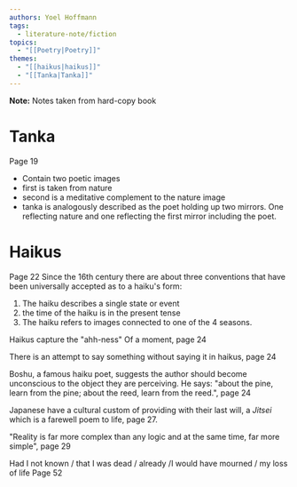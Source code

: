 ```yaml
---
authors: Yoel Hoffmann
tags:
  - literature-note/fiction
topics:
  - "[[Poetry|Poetry]]"
themes:
  - "[[haikus|haikus]]"
  - "[[Tanka|Tanka]]"
---
```

**Note:** Notes taken from hard-copy book

# Tanka
Page 19
- Contain two poetic images
- first is taken from nature
- second is a meditative complement to the nature image
- tanka is analogously described as the poet holding up two mirrors. One reflecting nature and one reflecting the first mirror including the poet.

# Haikus 
Page 22
Since the 16th century there are about three conventions that have been universally accepted as to a haiku's form:
1. The haiku describes a single state or event
2. the time of the haiku is in the present tense
3. The haiku refers to images connected to one of the 4 seasons.

Haikus capture the "ahh-ness" Of a moment, page 24

There is an attempt to say something without saying it in haikus, page 24

Boshu, a famous haiku poet, suggests the author should become unconscious to the object they are perceiving. He says: "about the pine, learn from the pine; about the reed, learn from the reed.", page 24

Japanese have a cultural custom of providing with their last will, a *Jitsei* which is a farewell poem to life, page 27.

"Reality is far more complex than any logic and at the same time, far more simple", page 29

Had I not known / that I was dead / already /I would have mourned / my loss of life 
Page 52